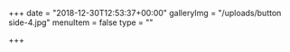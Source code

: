 +++
date = "2018-12-30T12:53:37+00:00"
galleryImg = "/uploads/button side-4.jpg"
menuItem = false
type = ""

+++
